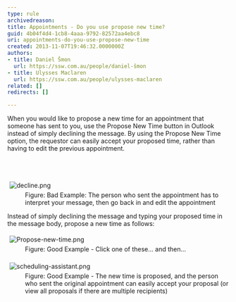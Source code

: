 ```yaml
---
type: rule
archivedreason: 
title: Appointments - Do you use propose new time?
guid: 4b04f4d4-1cb8-4aaa-9792-82572aa4ebc8
uri: appointments-do-you-use-propose-new-time
created: 2013-11-07T19:46:32.0000000Z
authors:
- title: Daniel Šmon
  url: https://ssw.com.au/people/daniel-šmon
- title: Ulysses Maclaren
  url: https://ssw.com.au/people/ulysses-maclaren
related: []
redirects: []

---
```



<p>​When you would like to propose a new time for an appointment that someone has sent to you, use the Propose New Time button in Outlook instead of simply declining the message. By using the Propose New Time option, the requestor can easily accept your proposed time, rather than having to edit the previous appointment.<br></p>
<br><excerpt class='endintro'></excerpt><br>
<dl class="badImage"><dt>​<img src="/SiteAssets/use-propose-new-time/decline.png" alt="decline.png" style="margin&#58;5px;" /><br></dt><dd>Figure&#58; Bad Example&#58; The person who sent the appointment has to interpret your message, then go back in and edit the appointment</dd></dl><p>Instead of simply declining the message and typing your proposed time in the message body, propose a new time as follows&#58;<br></p><dl class="goodImage"><dt>​​<img src="/SiteAssets/use-propose-new-time/Propose-new-time.png" alt="Propose-new-time.png" style="margin&#58;5px;" />​<br></dt><dd class="ssw15-rteElement-FigureGood">Figure&#58;&#160;Good Example -&#160;Click one of these... and then...<br><br></dd><dt><img src="/SiteAssets/use-propose-new-time/scheduling-assistant.png" alt="scheduling-assistant.png" style="margin&#58;5px;" /><br></dt><dd>Figure&#58; Good Example -&#160;The new time is proposed, and the person who sent the original appointment can easily accept your proposal (or view all proposals if there are&#160;multiple recipients)​<br></dd></dl>


